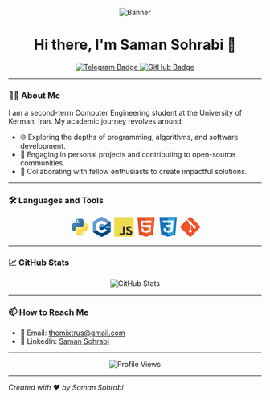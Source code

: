 <!-- Banner Image -->
<p align="center">
  <img src="https://samanco.de/img/bird.webp" alt="Banner" width="300"/>
</p>

<h1 align="center">Hi there, I'm Saman Sohrabi 👋</h1>

<p align="center">
  <a href="https://t.me/mixtrus">
    <img src="https://img.shields.io/badge/Telegram-2CA5E0?style=for-the-badge&logo=telegram&logoColor=white" alt="Telegram Badge"/>
  </a>
  <a href="https://github.com/mixtrus">
    <img src="https://img.shields.io/badge/GitHub-181717?style=for-the-badge&logo=github&logoColor=white" alt="GitHub Badge"/>
  </a>
</p>

---

### 🧑‍💻 About Me

I am a second-term Computer Engineering student at the University of Kerman, Iran. My academic journey revolves around:

- 🌐 Exploring the depths of programming, algorithms, and software development.
- 🚀 Engaging in personal projects and contributing to open-source communities.
- 🤝 Collaborating with fellow enthusiasts to create impactful solutions.

---

### 🛠️ Languages and Tools

<p align="center">
  <img src="https://github.com/devicons/devicon/blob/master/icons/python/python-original.svg" alt="Python" width="40" height="40"/>
  <img src="https://github.com/devicons/devicon/blob/master/icons/cplusplus/cplusplus-original.svg" alt="C++" width="40" height="40"/>
  <img src="https://github.com/devicons/devicon/blob/master/icons/javascript/javascript-original.svg" alt="JavaScript" width="40" height="40"/>
  <img src="https://github.com/devicons/devicon/blob/master/icons/html5/html5-original.svg" alt="HTML5" width="40" height="40"/>
  <img src="https://github.com/devicons/devicon/blob/master/icons/css3/css3-original.svg" alt="CSS3" width="40" height="40"/>
  <img src="https://github.com/devicons/devicon/blob/master/icons/git/git-original.svg" alt="Git" width="40" height="40"/>
</p>

---

### 📈 GitHub Stats

<p align="center">
  <img src="https://github-readme-stats.vercel.app/api?username=mixtrus&show_icons=true&theme=radical" alt="GitHub Stats"/>
</p>

---

### 📫 How to Reach Me

- 📧 Email: [themixtrus@gmail.com](mailto:themixtrus@gmail.com)
- 💼 LinkedIn: [Saman Sohrabi](https://www.linkedin.com/in/mixtrus/)

---

<p align="center">
  <img src="https://komarev.com/ghpvc/?username=mixtrus&style=flat-square&color=blue" alt="Profile Views"/>
</p>

---

*Created with ❤️ by Saman Sohrabi*
